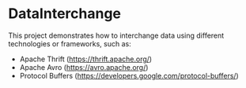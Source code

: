 # DataInterchange

This project demonstrates how to interchange data using different technologies or frameworks, such as:

- Apache Thrift (https://thrift.apache.org/)
- Apache Avro (https://avro.apache.org/)
- Protocol Buffers (https://developers.google.com/protocol-buffers/)